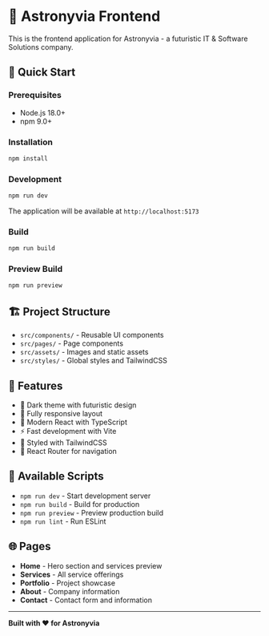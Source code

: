 # 🚀 Astronyvia Frontend

This is the frontend application for Astronyvia - a futuristic IT & Software Solutions company.

## 🚀 Quick Start

### Prerequisites
- Node.js 18.0+
- npm 9.0+

### Installation
```bash
npm install
```

### Development
```bash
npm run dev
```

The application will be available at `http://localhost:5173`

### Build
```bash
npm run build
```

### Preview Build
```bash
npm run preview
```

## 🏗️ Project Structure

- `src/components/` - Reusable UI components
- `src/pages/` - Page components
- `src/assets/` - Images and static assets
- `src/styles/` - Global styles and TailwindCSS

## 🎨 Features

- 🌙 Dark theme with futuristic design
- 📱 Fully responsive layout
- 🎯 Modern React with TypeScript
- ⚡ Fast development with Vite
- 🎨 Styled with TailwindCSS
- 🧭 React Router for navigation

## 🔧 Available Scripts

- `npm run dev` - Start development server
- `npm run build` - Build for production
- `npm run preview` - Preview production build
- `npm run lint` - Run ESLint

## 🌐 Pages

- **Home** - Hero section and services preview
- **Services** - All service offerings
- **Portfolio** - Project showcase
- **About** - Company information
- **Contact** - Contact form and information

---

**Built with ❤️ for Astronyvia**

